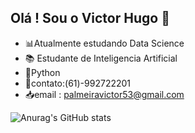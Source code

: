 ## Olá ! Sou o Victor Hugo 👋
- 📊Atualmente estudando Data Science 
- 📚 Estudante de Inteligencia Artificial
- 🐍Python
- 📱contato:(61)-992722201
- 📥email : palmeiravictor53@gmail.com

![Anurag's GitHub stats](https://github-readme-stats.vercel.app/api?username=victorhphugo&theme=noctis_minimus=true)  

